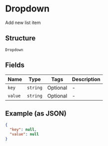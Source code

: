 
# Dropdown

Add new list item

## Structure

`Dropdown`

## Fields

| Name | Type | Tags | Description |
|  --- | --- | --- | --- |
| `key` | `string` | Optional | - |
| `value` | `string` | Optional | - |

## Example (as JSON)

```json
{
  "key": null,
  "value": null
}
```

